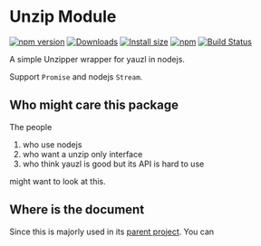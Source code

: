 # Unzip Module

[![npm version](https://img.shields.io/npm/v/@gmcl/unzip.svg)](https://www.npmjs.com/package/@gmcl/unzip)
[![Downloads](https://img.shields.io/npm/dm/@gmcl/unzip.svg)](https://npmjs.com/@gmcl/unzip)
[![Install size](https://packagephobia.now.sh/badge?p=@gmcl/unzip)](https://packagephobia.now.sh/result?p=@gmcl/unzip)
[![npm](https://img.shields.io/npm/l/@gmcl/minecraft-launcher-core.svg)](https://github.com/voxelum/minecraft-launcher-core-node/blob/master/LICENSE)
[![Build Status](https://github.com/voxelum/minecraft-launcher-core-node/workflows/Build/badge.svg)](https://github.com/GerdaMC/minecraft-launcher-core-node/actions?query=workflow%3ABuild)

A simple Unzipper wrapper for yauzl in nodejs.

Support `Promise` and nodejs `Stream`.

## Who might care this package

The people

1. who use nodejs 
2. who want a unzip only interface
3. who think yauzl is good but its API is hard to use

might want to look at this.

## Where is the document

Since this is majorly used in its [parent project](https://github.com/voxelum/minecraft-launcher-core-node). You can 
